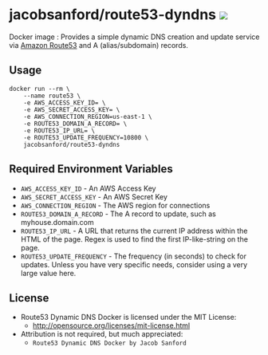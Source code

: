 # jacobsanford/route53-dyndns [![](https://badge.imagelayers.io/jacobsanford/route53-dyndns:latest.svg)](https://imagelayers.io/?images=jacobsanford/route53-dyndns:latest 'Get your own badge on imagelayers.io')
Docker image : Provides a simple dynamic DNS creation and update service via [Amazon Route53](http://aws.amazon.com/route53/) and A (alias/subdomain) records.

## Usage
```
docker run --rm \
    --name route53 \
    -e AWS_ACCESS_KEY_ID= \
    -e AWS_SECRET_ACCESS_KEY= \
    -e AWS_CONNECTION_REGION=us-east-1 \
    -e ROUTE53_DOMAIN_A_RECORD= \
    -e ROUTE53_IP_URL= \
    -e ROUTE53_UPDATE_FREQUENCY=10800 \
    jacobsanford/route53-dyndns
```

## Required Environment Variables
* `AWS_ACCESS_KEY_ID` - An AWS Access Key
* `AWS_SECRET_ACCESS_KEY` - An AWS Secret Key
* `AWS_CONNECTION_REGION` - The AWS region for connections
* `ROUTE53_DOMAIN_A_RECORD` - The A record to update, such as myhouse.domain.com
* `ROUTE53_IP_URL` - A URL that returns the current IP address within the HTML of the page. Regex is used to find the first IP-like-string on the page.
* `ROUTE53_UPDATE_FREQUENCY` - The frequency (in seconds) to check for updates. Unless you have very specific needs, consider using a very large value here.

## License
- Route53 Dynamic DNS Docker is licensed under the MIT License:
  - http://opensource.org/licenses/mit-license.html
- Attribution is not required, but much appreciated:
  - `Route53 Dynamic DNS Docker by Jacob Sanford`

